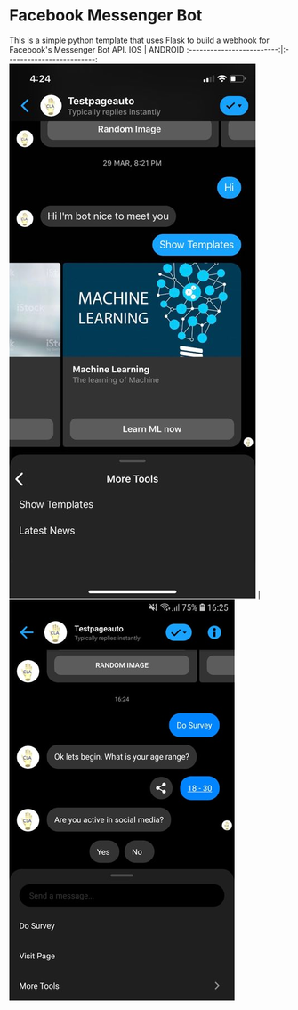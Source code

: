 # Facebook Messenger Bot
This is a simple python template that uses Flask to build a webhook for Facebook's Messenger Bot API.
IOS             |  ANDROID
:-------------------------:|:-------------------------:
![](./chat-apple.jpg)  |  ![](chat-android.jpg)